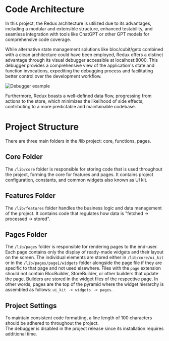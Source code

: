# Code Architecture

In this project, the Redux architecture is utilized due to its advantages, including a modular and extensible structure, enhanced testability, and seamless integration with tools like ChatGPT or other GPT models for comprehensive code coverage.

While alternative state management solutions like bloc/cubit/getx combined with a clean architecture could have been employed, Redux offers a distinct advantage through its visual debugger accessible at localhost:8000. This debugger provides a comprehensive view of the application's state and function invocations, expediting the debugging process and facilitating better control over the development workflow.

![Debugger example](https://miro.medium.com/v2/resize:fit:828/format:webp/1*BWEFUQz688hbqbZ_8CdNeA.png)


Furthermore, Redux boasts a well-defined data flow, progressing from actions to the store, which minimizes the likelihood of side effects, contributing to a more predictable and maintainable codebase.


# Project Structure
There are three main folders in the /lib project: core, functions, pages.

## Core Folder
The `/lib/core` folder is responsible for storing code that is used throughout the project, forming the core for features and pages. It contains project configuration, constants, and common widgets also known as UI kit.

## Features Folder
The `/lib/features` folder handles the business logic and data management of the project. It contains code that regulates how data is "fetched -> processed -> stored".

## Pages Folder
The `/lib/pages` folder is responsible for rendering pages to the end-user. Each page contains only the display of ready-made widgets and their layout on the screen. The individual elements are stored either in `/lib/core/ui_kit` or in the `/lib/pages/page1/widgets` folder alongside the page file if they are specific to that page and not used elsewhere. Files with the `page` extension should not contain BlocBuilder, StoreBuilder, or other builders that update the page. Builders are stored in the widget files of the respective page. In other words, pages are the top of the pyramid where the widget hierarchy is assembled as follows: `ui_kit -> widgets -> pages`.


## Project Settings
To maintain consistent code formatting, a line length of 100 characters should be adhered to throughout the project.<br>
The debugger is disabled in the project release since its installation requires additional time.